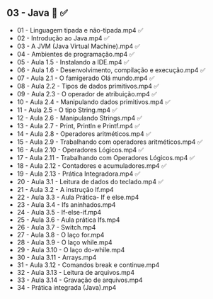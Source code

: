 ## 03 - Java :blue_book: :white_check_mark:

- 01 - Linguagem tipada e não-tipada.mp4  :white_check_mark:
- 02 - Introdução ao Java.mp4  :white_check_mark:
- 03 - A JVM (Java Virtual Machine).mp4  :white_check_mark:
- 04 - Ambientes de programação.mp4  :white_check_mark:
- 05 - Aula 1.5 - Instalando a IDE.mp4  :white_check_mark:
- 06 - Aula 1.6 - Desenvolvimento, compilação e execução.mp4  :white_check_mark:
- 07 - Aula 2.1 - O famigerado Olá mundo.mp4  :white_check_mark:
- 08 - Aula 2.2 - Tipos de dados primitivos.mp4  :white_check_mark:
- 09 - Aula 2.3 - O operador de atribuição.mp4  :white_check_mark:
- 10 - Aula 2.4 - Manipulando dados primitivos.mp4  :white_check_mark:
- 11 - Aula 2.5 - O tipo String.mp4  :white_check_mark:
- 12 - Aula 2.6 - Manipulando Strings.mp4  :white_check_mark:
- 13 - Aula 2.7 - Print, Println e Printf.mp4  :white_check_mark:
- 14 - Aula 2.8 - Operadores aritméticos.mp4  :white_check_mark:
- 15 - Aula 2.9 - Trabalhando com operadores aritméticos.mp4  :white_check_mark:
- 16 - Aula 2.10 - Operadores Lógicos.mp4  :white_check_mark:
- 17 - Aula 2.11 - Trabalhando com Operadores Lógicos.mp4  :white_check_mark:
- 18 - Aula 2.12 - Contadores e acumuladores.mp4  :white_check_mark:
- 19 - Aula 2.13 - Prática Integradora.mp4  :white_check_mark:
- 20 - Aula 3.1 - Leitura de dados do teclado.mp4  :white_check_mark:
- 21 - Aula 3.2 - A instrução If.mp4
- 22 - Aula 3.3 - Aula Prática- If e else.mp4
- 23 - Aula 3.4 - Ifs aninhados.mp4
- 24 - Aula 3.5 - If-else-if.mp4
- 25 - Aula 3.6 - Aula prática Ifs.mp4
- 26 - Aula 3.7 - Switch.mp4
- 27 - Aula 3.8 - O laço for.mp4
- 28 - Aula 3.9 - O laço while.mp4
- 29 - Aula 3.10 - O laço do-while.mp4
- 30 - Aula 3.11 - Arrays.mp4
- 31 - Aula 3.12 - Comandos break e continue.mp4
- 32 - Aula 3.13 - Leitura de arquivos.mp4
- 33 - Aula 3.14 - Gravação de arquivos.mp4
- 34 - Prática integrada (Java).mp4
